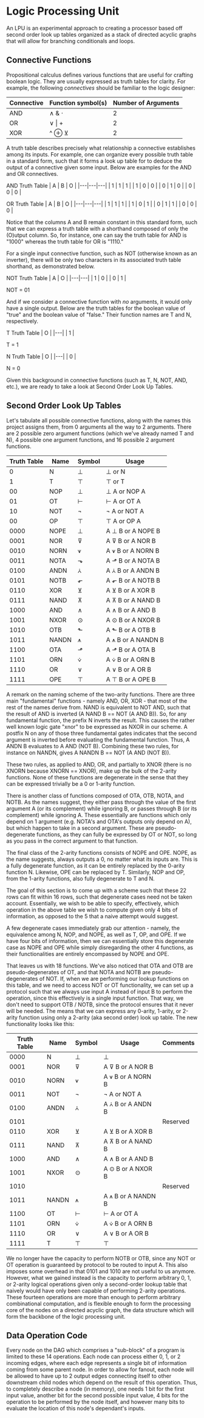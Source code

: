 # Logic Processing Unit

An LPU is an experimental approach to creating a processor based off second
order look up tables organized as a stack of directed acyclic graphs that
will allow for branching conditionals and loops.

## Connective Functions

Propositional calculus defines various functions that are useful for crafting
boolean logic. They are usually expressed as truth tables for clarity. For
example, the following _connectives_ should be familiar to the logic designer:

| Connective | Function symbol(s) | Number of Arguments |
| ---------- | ------------------ | ------------------- |
| AND        | ∧ & ⋅              | 2                   |
| OR         | ∨ \| +             | 2                   |
| XOR        | ^ ⊕ ⊻              | 2                   |

A truth table describes precisely what relationship a connective establishes
among its inputs. For example, one can organize every possible truth table
in a standard form, such that it forms a look up table for to deduce the
output of a connective given some input. Below are examples for the AND and
OR connectives.

AND Truth Table
| A | B | O |
|---|---|---|
| 1 | 1 | 1 |
| 1 | 0 | 0 |
| 0 | 1 | 0 |
| 0 | 0 | 0 |

OR Truth Table
| A | B | O |
|---|---|---|
| 1 | 1 | 1 |
| 1 | 0 | 1 |
| 0 | 1 | 1 |
| 0 | 0 | 0 |

Notice that the columns A and B remain constant in this standard form, such
that we can express a truth table with a shorthand composed of only
the (O)utput column. So, for instance, one can say the truth table for AND
is "1000" whereas the truth table for OR is "1110."

For a single input connective function, such as NOT (otherwise known as
an inverter), there will be only two characters in its associated truth table
shorthand, as demonstrated below.

NOT Truth Table
| A | O |
|---|---|
| 1 | 0 |
| 0 | 1 |

NOT = 01

And if we consider a connective function with _no_ arguments, it would only
have a single output. Below are the truth tables for the boolean value of
"true" and the boolean value of "false." Their function names are T and N,
respectively.

T Truth Table
| O |
|---|
| 1 |

T = 1

N Truth Table
| O |
|---|
| 0 |

N = 0

Given this background in connective functions (such as T, N, NOT, AND, etc.),
we are ready to take a look at Second Order Look Up Tables.

## Second Order Look Up Tables

Let's tabulate all possible connective functions, along with the names this
project assigns them, from 0 arguments all the way to 2 arguments.
There are 2 possible zero argument functions (which we've already named T and
N), 4 possible one argument functions, and 16 possible 2 argument functions.

| Truth Table | Name  | Symbol | Usage              |
| ----------- | ----- | ------ | ------------------ |
| 0           | N     | ⊥      | ⊥ or N             |
| 1           | T     | ⊤      | ⊤ or T             |
| 00          | NOP   | ⊥      | ⊥ A or NOP A       |
| 01          | OT    | ⊢      | ⊢ A or OT A        |
| 10          | NOT   | ¬      | ¬ A or NOT A       |
| 00          | OP    | ⊤      | ⊤ A or OP A        |
| 0000        | NOPE  | ⊥      | A ⊥ B or A NOPE B  |
| 0001        | NOR   | ⊽      | A ⊽ B or A NOR B   |
| 0010        | NORN  | ⩛      | A ⩛ B or A NORN B  |
| 0011        | NOTA  | ⬎      | A ⬏ B or A NOTA B  |
| 0100        | ANDN  | ⩑      | A ⩑ B or A ANDN B  |
| 0101        | NOTB  | ⬐      | A ⬐ B or A NOTB B  |
| 0110        | XOR   | ⊻      | A ⊻ B or A XOR B   |
| 0111        | NAND  | ⊼      | A ⊼ B or A NAND B  |
| 1000        | AND   | ∧      | A ∧ B or A AND B   |
| 1001        | NXOR  | ⊙      | A ⊙ B or A NXOR B  |
| 1010        | OTB   | ⬑      | A ⬑ B or A OTB B   |
| 1011        | NANDN | ⩚      | A ⩚ B or A NANDN B |
| 1100        | OTA   | ⬏      | A ⬏ B or A OTA B   |
| 1101        | ORN   | ⩒      | A ⩒ B or A ORN B   |
| 1110        | OR    | ∨      | A ∨ B or A OR B    |
| 1111        | OPE   | ⊤      | A ⊤ B or A OPE B   |

A remark on the naming scheme of the two-arity functions. There are three
main "fundamental" functions - namely AND, OR, XOR - that most of the rest of
the names derive from. NAND is equivalent to NOT AND, such that the result
of AND is inverted (A NAND B == NOT (A AND B)). So, for any fundamental
function, the prefix N inverts the result. This causes the rather well known
logic gate "xnor" to be expressed as NXOR in our scheme. A postfix N on any
of those three fundamental gates indicates that the second argument is inverted
before evaluating the fundamental function. Thus, A ANDN B evaluates to
A AND (NOT B). Combining these two rules, for instance on NANDN, gives
A NANDN B == NOT (A AND (NOT B)).

These two rules, as applied to AND, OR, and partially to XNOR
(there is no XNORN because XNORN == XNOR), make up the bulk of
the 2-arity functions. None of these functions are degenerate in the sense
that they can be expressed trivially be a 0 or 1-arity function.

There is another class of functions composed of OTA, OTB, NOTA, and NOTB.
As the names suggest, they either pass through the value of the first
argument A (or its complement) while ignoring B, or passes through B (or
its complement) while ignoring A. These essentially are functions which only
depend on 1 argument (e.g. NOTA's and OTA's outputs only depend on A), but
which happen to take in a second argument. These are pseudo-degenerate
functions, as they can fully be expressed by OT or NOT, so long as you
pass in the correct argument to that function.

The final class of the 2-arity functions consists of NOPE and OPE. NOPE,
as the name suggests, always outputs a 0, no matter what its inputs are.
This is a fully degenerate function, as it can be entirely replaced by the
0-arity function N. Likewise, OPE can be replaced by T. Similarly, NOP and OP,
from the 1-arity functions, also fully degenerate to T and N.

The goal of this section is to come up with a scheme such that these 22 rows
can fit within 16 rows, such that degenerate cases need not be taken account.
Essentially, we wish to be able to specify, effectively, which operation
in the above table we wish to compute given only 4 bits of information, as
opposed to the 5 that a naive attempt would suggest.

A few degenerate cases immediately grab our attention - namely, the equivalence
among N, NOP, and NOPE, as well as T, OP, and OPE. If we have four bits of
information, then we can essentially store this degenerate case as NOPE and OPE
while simply disregarding the other 4 functions, as their functionalities are
entirely encompassed by NOPE and OPE.

That leaves us with 18 functions. We've also noticed that OTA and OTB are
pseudo-degenerates of OT, and that NOTA and NOTB are pseudo-degenerates of NOT.
If, when we are performing our lookup functions on this table, and we need to
access NOT or OT functionality, we can set up a protocol such that we always
use input A instead of input B to perform the operation, since this effectively
is a single input function. That way, we don't need to support OTB / NOTB,
since the protocol ensures that it never will be needed. The means that we can
express any 0-arity, 1-arity, or 2-arity function using only a 2-arity (aka
second order) look up table. The new functionality looks like this:

| Truth Table | Name  | Symbol | Usage              | Comments |
| ----------- | ----- | ------ | ------------------ | -------- |
| 0000        | N     | ⊥      | ⊥                  |          |
| 0001        | NOR   | ⊽      | A ⊽ B or A NOR B   |          |
| 0010        | NORN  | ⩛      | A ⩛ B or A NORN B  |          |
| 0011        | NOT   | ¬      | ¬ A or NOT A       |          |
| 0100        | ANDN  | ⩑      | A ⩑ B or A ANDN B  |          |
| 0101        |       |        |                    | Reserved |
| 0110        | XOR   | ⊻      | A ⊻ B or A XOR B   |          |
| 0111        | NAND  | ⊼      | A ⊼ B or A NAND B  |          |
| 1000        | AND   | ∧      | A ∧ B or A AND B   |          |
| 1001        | NXOR  | ⊙      | A ⊙ B or A NXOR B  |          |
| 1010        |       |        |                    | Reserved |
| 1011        | NANDN | ⩚      | A ⩚ B or A NANDN B |          |
| 1100        | OT    | ⊢      | ⊢ A or OT A        |          |
| 1101        | ORN   | ⩒      | A ⩒ B or A ORN B   |          |
| 1110        | OR    | ∨      | A ∨ B or A OR B    |          |
| 1111        | T     | ⊤      | ⊤                  |          |

We no longer have the capacity to perform NOTB or OTB, since any NOT or OT
operation is guaranteed by protocol to be routed to input A. This also
imposes some overhead in that 0101 and 1010 are not useful to us anymore.
However, what we gained instead is the capacity to perform arbitrary 0, 1,
or 2-arity logical operations given only a second-order lookup table that
naively would have only been capable of performing 2-arity operations. These
fourteen operations are more than enough to perform arbitrary combinational
computation, and is flexible enough to form the processing core of the nodes
on a directed acyclic graph, the data structure which will form the backbone
of the logic processing unit.

## Data Operation Code

Every node on the DAG which comprises a "sub-block" of a program is limited
to these 14 operations. Each node can process either 0, 1, or 2 incoming edges,
where each edge represents a single bit of information coming from some
parent node. In order to allow for fanout, each node will be allowed to
have up to 2 output edges connecting itself to other downstream child nodes
which depend on the result of this operation. Thus, to completely describe
a node (in memory), one needs 1 bit for the first input value,
another bit for the second possible input value, 4 bits for the operation to
be performed by the node itself, and however many bits to evaluate the location
of this node's dependant's inputs.
